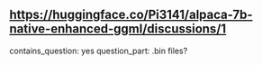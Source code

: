 ## https://huggingface.co/Pi3141/alpaca-7b-native-enhanced-ggml/discussions/1

contains_question: yes
question_part: .bin files?